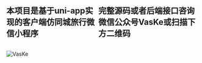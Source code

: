 <div style="display:flex">
	<div><h2>本项目是基于uni-app实现的客户端仿同城旅行微信小程序</h2></div>
  <div><h2>完整源码或者后端接口咨询微信公众号VasKe或扫描下方二维码</h2></div>
</div>

![VasKe](https://github.com/user-attachments/assets/fc0a3a6f-22fd-4471-a488-fb8bd4fa8837)

